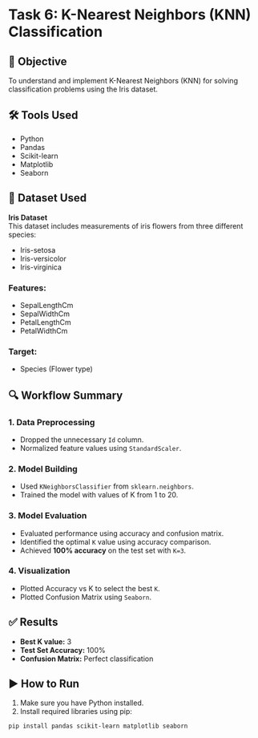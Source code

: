 # Task 6: K-Nearest Neighbors (KNN) Classification

## 🎯 Objective
To understand and implement K-Nearest Neighbors (KNN) for solving classification problems using the Iris dataset.

## 🛠 Tools Used
- Python
- Pandas
- Scikit-learn
- Matplotlib
- Seaborn

## 📁 Dataset Used
**Iris Dataset**  
This dataset includes measurements of iris flowers from three different species:
- Iris-setosa
- Iris-versicolor
- Iris-virginica

### Features:
- SepalLengthCm
- SepalWidthCm
- PetalLengthCm
- PetalWidthCm

### Target:
- Species (Flower type)

## 🔍 Workflow Summary

### 1. Data Preprocessing
- Dropped the unnecessary `Id` column.
- Normalized feature values using `StandardScaler`.

### 2. Model Building
- Used `KNeighborsClassifier` from `sklearn.neighbors`.
- Trained the model with values of K from 1 to 20.

### 3. Model Evaluation
- Evaluated performance using accuracy and confusion matrix.
- Identified the optimal `K` value using accuracy comparison.
- Achieved **100% accuracy** on the test set with `K=3`.

### 4. Visualization
- Plotted Accuracy vs K to select the best `K`.
- Plotted Confusion Matrix using `Seaborn`.

## ✅ Results
- **Best K value:** 3
- **Test Set Accuracy:** 100%
- **Confusion Matrix:** Perfect classification

## ▶️ How to Run

1. Make sure you have Python installed.
2. Install required libraries using pip:
```bash
pip install pandas scikit-learn matplotlib seaborn
